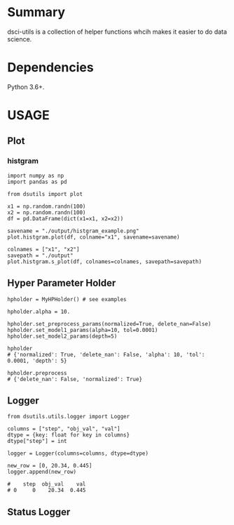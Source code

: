 # Summary
dsci-utils is a collection of helper functions whcih makes it easier to do data science.

# Dependencies
Python 3.6+.

# USAGE
## Plot
### histgram

```
import numpy as np
import pandas as pd

from dsutils import plot

x1 = np.random.randn(100)
x2 = np.random.randn(100)
df = pd.DataFrame(dict(x1=x1, x2=x2))

savename = "./output/histgram_example.png"
plot.histgram.plot(df, colname="x1", savename=savename)

colnames = ["x1", "x2"]
savepath = "./output"
plot.histgram.s_plot(df, colnames=colnames, savepath=savepath)
```

## Hyper Parameter Holder

```
hpholder = MyHPHolder() # see examples

hpholder.alpha = 10.

hpholder.set_preprocess_params(normalized=True, delete_nan=False)
hpholder.set_model1_params(alpha=10, tol=0.0001)
hpholder.set_model2_params(depth=5)

hpholder
# {'normalized': True, 'delete_nan': False, 'alpha': 10, 'tol': 0.0001, 'depth': 5}

hpholder.preprocess
# {'delete_nan': False, 'normalized': True}
```

## Logger

```
from dsutils.utils.logger import Logger

columns = ["step", "obj_val", "val"]
dtype = {key: float for key in columns}
dtype["step"] = int

logger = Logger(columns=columns, dtype=dtype)

new_row = [0, 20.34, 0.445]
logger.append(new_row)

#    step  obj_val    val
# 0     0    20.34  0.445
```

## Status Logger
